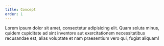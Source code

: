```yaml
---
title: Concept
order: 1
---
```

Lorem ipsum dolor sit amet, consectetur adipisicing elit. Quam soluta minus, quidem cupiditate ad sint inventore aut exercitationem necessitatibus recusandae est, alias voluptate et nam praesentium vero qui, fugiat aliquam!
